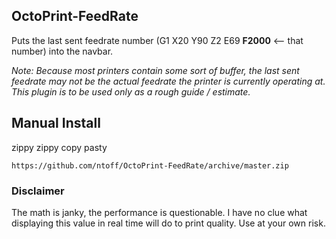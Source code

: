## OctoPrint-FeedRate

Puts the last sent feedrate number (G1 X20 Y90 Z2 E69 **F2000** <-- that number) into the navbar.

*Note: Because most printers contain some sort of buffer, the last sent feedrate may not be the actual feedrate the printer is currently operating at. This plugin is to be used only as a rough guide / estimate.*

## Manual Install

zippy zippy copy pasty

    https://github.com/ntoff/OctoPrint-FeedRate/archive/master.zip


### Disclaimer

The math is janky, the performance is questionable. I have no clue what displaying this value in real time will do to print quality. Use at your own risk.